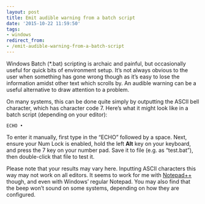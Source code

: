 ```yaml
---
layout: post
title: Emit audible warning from a batch script
date: '2015-10-22 11:59:50'
tags:
- windows
redirect_from:
- /emit-audible-warning-from-a-batch-script
---
```


Windows Batch (\*.bat) scripting is archaic and painful, but occasionally useful for quick bits of environment setup. It’s not always obvious to the user when something has gone wrong though as it’s easy to lose the information amidst other text which scrolls by. An audible warning can be a useful alternative to draw attention to a problem.

On many systems, this can be done quite simply by outputting the ASCII bell character, which has character code 7. Here’s what it might look like in a batch script (depending on your editor):

```batch
ECHO •
```
To enter it manually, first type in the “ECHO” followed by a space. Next, ensure your Num Lock is enabled, hold the left **Alt** key on your keyboard, and press the 7 key on your number pad. Save it to file (e.g. as “test.bat”), then double-click that file to test it.

Please note that your results may vary here. Inputting ASCII characters this way may not work on all editors. It seems to work for me with [Notepad++](https://notepad-plus-plus.org/) though, and even with Windows’ regular Notepad. You may also find that the beep won’t sound on some systems, depending on how they are configured.

